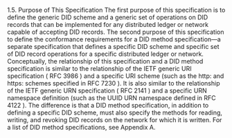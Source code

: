 1.5. Purpose of This Specification The first purpose of this specification is to define the generic DID scheme and a generic set of operations on DID records that can be implemented for any distributed ledger or network capable of accepting DID records. The second purpose of this specification to define the conformance requirements for a DID method specification—a separate specification that defines a specific DID scheme and specific set of DID record operations for a specific distributed ledger or network. Conceptually, the relationship of this specification and a DID method specification is similar to the relationship of the IETF generic URI specification ( RFC 3986 ) and a specific URI scheme (such as the http: and https: schemes specified in RFC 7230 ). It is also similar to the relationship of the IETF generic URN specification ( RFC 2141 ) and a specific URN namespace definition (such as the UUID URN namespace defined in RFC 4122 ). The difference is that a DID method specification, in addition to defining a specific DID scheme, must also specify the methods for reading, writing, and revoking DID records on the network for which it is written. For a list of DID method specifications, see Appendix A.
